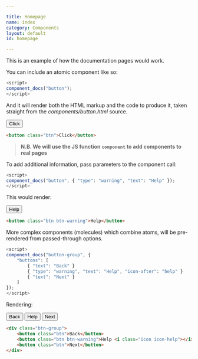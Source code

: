 ```yaml
---

title: Homepage
name: index
category: Components
layout: default
id: homepage

---
```


This is an example of how the documentation pages would work.

You can include an atomic component like so:

```js
<script>
component_docs("button");
</script>
```

And it will render both the HTML markup and the code to produce it, taken straight from the _components/button.html_ source.

<button class="btn">Click</button>
  
```html
<button class="btn">Click</button>
```

> **N.B. We will use the JS function `component` to add components to real pages**


To add additional information, pass parameters to the component call:

```js
<script>
component_docs("button", { "type": "warning", "text": "Help" });
</script>
```

This would render:

<button class="btn btn-warning">Help</button>

```html
<button class="btn btn-warning">Help</button>
```

More complex components (molecules) which combine atoms, will be pre-rendered from passed-through options.

```js
<script>
component_docs("button-group", {
	"buttons": [
		{ "text": "Back" }
		{ "type": "warning", "text": "Help", "icon-after": "help" }
		{ "text": "Next" }
	]
});
</script>
```

Rendering:

<div class="btn-group">
	<button class="btn">Back</button>
	<button class="btn btn-warning">Help <i class="icon icon-help"></i></button>
	<button class="btn">Next</button>
</div>

```html
<div class="btn-group">
	<button class="btn">Back</button>
	<button class="btn btn-warning">Help <i class="icon icon-help"></i></button>
	<button class="btn">Next</button>
</div>
```